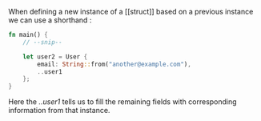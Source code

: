 When defining a new instance of a [[struct]] based on a previous instance we can use a shorthand :
```rust
fn main() {
    // --snip--

    let user2 = User {
        email: String::from("another@example.com"),
        ..user1
    };
}
```
Here the *..user1* tells us to fill the remaining fields with corresponding information from that instance.